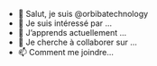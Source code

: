 - 👋 Salut, je suis @orbibatechnology
- 👀 Je suis intéressé par ...
- 🌱 J’apprends actuellement ...
- 💞️ Je cherche à collaborer sur ...
- 📫 Comment me joindre...

<!--- orbibatechnology/orbibatechnology est un ✨ dépôt spécial ✨ car son 'README.md' (ce fichier) apparaît sur votre profil GitHub. Vous pouvez cliquer sur le lien Aperçu pour consulter vos modifications. --->
